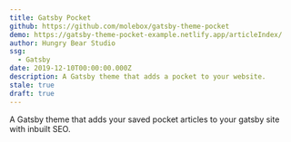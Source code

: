 ```yaml
---
title: Gatsby Pocket
github: https://github.com/molebox/gatsby-theme-pocket
demo: https://gatsby-theme-pocket-example.netlify.app/articleIndex/
author: Hungry Bear Studio
ssg:
  - Gatsby
date: 2019-12-10T00:00:00.000Z
description: A Gatsby theme that adds a pocket to your website.
stale: true
draft: true
---
```


A Gatsby theme that adds your saved pocket articles to your gatsby site with inbuilt SEO.